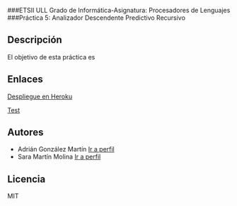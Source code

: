 ###ETSII ULL Grado de Informática-Asignatura: Procesadores de Lenguajes
###Práctica 5: Analizador Descendente Predictivo Recursivo

## Descripción

El objetivo de esta práctica es 

## Enlaces 

[Despliegue en Heroku]()

[Test]()

## Autores

  - Adrián González Martín [Ir a perfil](https://github.com/alu4073)
  - Sara Martín Molina [Ir a perfil](https://github.com/alu4102)

## Licencia

MIT
